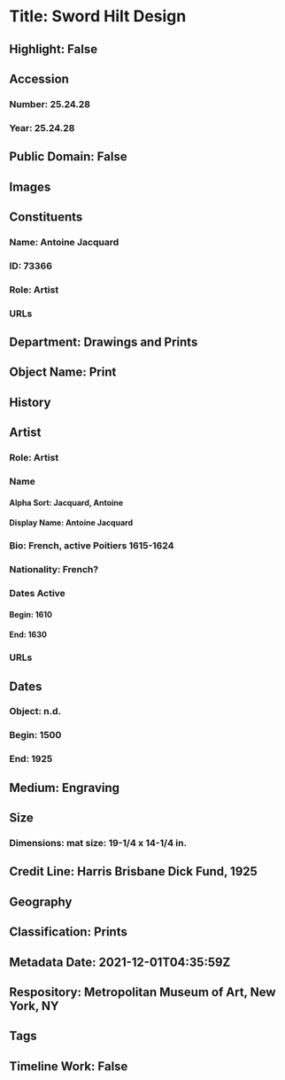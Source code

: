 # Title: Sword Hilt Design
## Highlight: False
## Accession
### Number: 25.24.28
### Year: 25.24.28
## Public Domain: False
## Images
## Constituents
### Name: Antoine Jacquard
### ID: 73366
### Role: Artist
### URLs
## Department: Drawings and Prints
## Object Name: Print
## History
## Artist
### Role: Artist
### Name
#### Alpha Sort: Jacquard, Antoine
#### Display Name: Antoine Jacquard
### Bio: French, active Poitiers 1615-1624
### Nationality: French?
### Dates Active
#### Begin: 1610
#### End: 1630
### URLs
## Dates
### Object: n.d.
### Begin: 1500
### End: 1925
## Medium: Engraving
## Size
### Dimensions: mat size:  19-1/4 x 14-1/4 in.
## Credit Line: Harris Brisbane Dick Fund, 1925
## Geography
## Classification: Prints
## Metadata Date: 2021-12-01T04:35:59Z
## Respository: Metropolitan Museum of Art, New York, NY
## Tags
## Timeline Work: False
